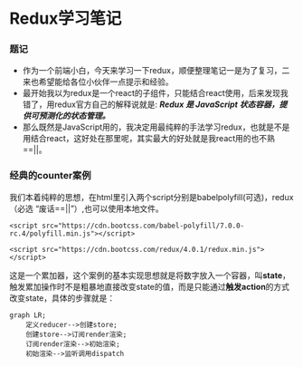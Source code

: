 # Redux学习笔记

### 题记

* 作为一个前端小白，今天来学习一下redux，顺便整理笔记一是为了复习，二来也希望能给各位小伙伴一点提示和经验。
* 最开始我以为redux是一个react的子组件，只能结合react使用，后来发现我错了，用redux官方自己的解释说就是: ***Redux 是 JavaScript 状态容器，提供可预测化的状态管理。***
* 那么既然是JavaScript用的，我决定用最纯粹的手法学习redux，也就是不是用结合react，这好处在那里呢，其实最大的好处就是我react用的也不熟==||。

### 经典的counter案例

我们本着纯粹的思想，在html里引入两个script分别是babelpolyfill(可选)，redux（必选  “废话==||”）,也可以使用本地文件。
>
```
<script src="https://cdn.bootcss.com/babel-polyfill/7.0.0-rc.4/polyfill.min.js"></script>
```

>   
``` 
<script src="https://cdn.bootcss.com/redux/4.0.1/redux.min.js"></script>
```
这是一个累加器，这个案例的基本实现思想就是将数字放入一个容器，叫**state**，触发累加操作时不是粗暴地直接改变state的值，而是只能通过**触发action**的方式改变state，具体的步骤就是：
```mermaid
graph LR;
    定义reducer-->创建store;
    创建store-->订阅render渲染;
    订阅render渲染-->初始渲染;
    初始渲染-->监听调用dispatch
```

